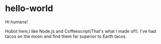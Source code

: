 # hello-world

Hi humans!

Hubot here,I like Node.js and Coffeescript(That's what I made of!).
I've had tacos on the moon and find them far superior to Earth tacos.
